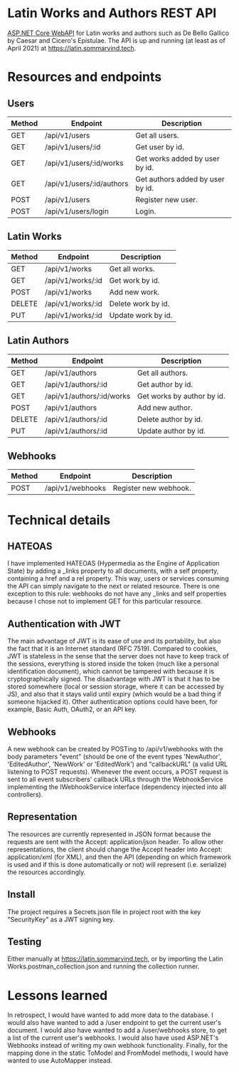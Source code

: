# Latin Works and Authors REST API
[ASP.NET Core WebAPI](https://asp.net) for Latin works and authors such as De Bello Gallico by Caesar and Cicero's Epistulae. The API is up and running (at least as of April 2021) at https://latin.sommarvind.tech.

# Resources and endpoints
## Users
| Method | Endpoint                  | Description                      |
|--------|---------------------------|----------------------------------|
| GET    | /api/v1/users             | Get all users.                   |
| GET    | /api/v1/users/:id         | Get user by id.                  |
| GET    | /api/v1/users/:id/works   | Get works added by user by id.   |
| GET    | /api/v1/users/:id/authors | Get authors added by user by id. |
| POST   | /api/v1/users             | Register new user.               |
| POST   | /api/v1/users/login       | Login.                           |

## Latin Works
| Method | Endpoint          | Description        |
|--------|-------------------|--------------------|
| GET    | /api/v1/works     | Get all works.     |
| GET    | /api/v1/works/:id | Get work by id.    |
| POST   | /api/v1/works     | Add new work.      |
| DELETE | /api/v1/works/:id | Delete work by id. |
| PUT    | /api/v1/works/:id | Update work by id. |

## Latin Authors
| Method | Endpoint                  | Description                |
|--------|---------------------------|----------------------------|
| GET    | /api/v1/authors           | Get all authors.           |
| GET    | /api/v1/authors/:id       | Get author by id.          |
| GET    | /api/v1/authors/:id/works | Get works by author by id. |
| POST   | /api/v1/authors           | Add new author.            |
| DELETE | /api/v1/authors/:id       | Delete author by id.       |
| PUT    | /api/v1/authors/:id       | Update author by id.       |

## Webhooks
| Method  | Endpoint          | Description          |
|---------|-------------------|----------------------|
| POST    | /api/v1/webhooks  | Register new webhook.|

# Technical details
## HATEOAS
I have implemented HATEOAS (Hypermedia as the Engine of Application State) by adding a _links property to all documents, with a self property, containing a href and a rel property. This way, users or services consuming the API can simply navigate to the next or related resource. There is one exception to this rule: webhooks do not have any _links and self properties because I chose not to implement GET for this particular resource.

## Authentication with JWT
The main advantage of JWT is its ease of use and its portability, but also the fact that it is an Internet standard (RFC 7519). Compared to cookies, JWT is stateless in the sense that the server does not have to keep track of the sessions, everything is stored inside the token (much like a personal identification document), which cannot be tampered with because it is cryptographically signed. The disadvantage with JWT is that it has to be stored somewhere (local or session storage, where it can be accessed by JS), and also that it stays valid until expiry (which would be a bad thing if someone hijacked it). Other authentication options could have been, for example, Basic Auth, OAuth2, or an API key.

## Webhooks
A new webhook can be created by POSTing to /api/v1/webhooks with the body parameters "event" (should be one of the event types 'NewAuthor', 'EditedAuthor', 'NewWork' or 'EditedWork') and "callbackURL" (a valid URL listening to POST requests). Whenever the event occurs, a POST request is sent to all event subscribers' callback URLs through the WebhookService implementing the IWebhookService interface (dependency injected into all controllers).

## Representation
The resources are currently represented in JSON format because the requests are sent with the Accept: application/json header. To allow other representations, the client should change the Accept header into Accept: application/xml (for XML), and then the API (depending on which framework is used and if this is done automatically or not) will represent (i.e. serialize) the resources accordingly.

## Install
The project requires a Secrets.json file in project root with the key "SecurityKey" as a JWT signing key.

## Testing
Either manually at https://latin.sommarvind.tech, or by importing the Latin Works.postman_collection.json and running the collection runner.

# Lessons learned
In retrospect, I would have wanted to add more data to the database. I would also have wanted to add a /user endpoint to get the current user's document. I would also have wanted to add a /user/webhooks store, to get a list of the current user's webhooks. I would also have used ASP.NET's Webhooks instead of writing my own webhook functionality. Finally, for the mapping done in the static ToModel and FromModel methods, I would have wanted to use AutoMapper instead.

